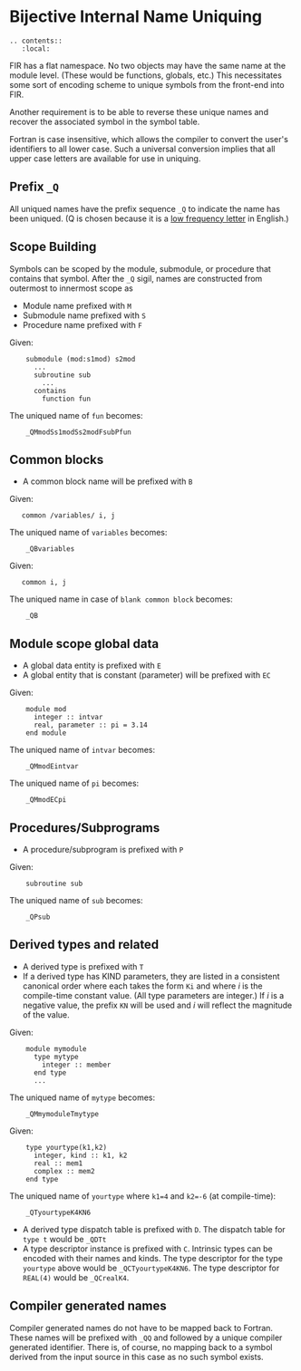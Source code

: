 # Bijective Internal Name Uniquing

```eval_rst
.. contents::
   :local:
```

FIR has a flat namespace.  No two objects may have the same name at
the module level.  (These would be functions, globals, etc.)
This necessitates some sort of encoding scheme to unique
symbols from the front-end into FIR.

Another requirement is
to be able to reverse these unique names and recover the associated
symbol in the symbol table.

Fortran is case insensitive, which allows the compiler to convert the
user's identifiers to all lower case.  Such a universal conversion implies
that all upper case letters are available for use in uniquing.

## Prefix `_Q`

All uniqued names have the prefix sequence `_Q` to indicate the name has
been uniqued.  (Q is chosen because it is a
[low frequency letter](http://pi.math.cornell.edu/~mec/2003-2004/cryptography/subs/frequencies.html)
in English.)

## Scope Building

Symbols can be scoped by the module, submodule, or procedure that contains
that symbol.  After the `_Q` sigil, names are constructed from outermost to
innermost scope as

   * Module name prefixed with `M`
   * Submodule name prefixed with `S`
   * Procedure name prefixed with `F`

Given:
```
    submodule (mod:s1mod) s2mod
      ...
      subroutine sub
        ...
      contains
        function fun
```

The uniqued name of `fun` becomes:
```
    _QMmodSs1modSs2modFsubPfun
```

## Common blocks

   * A common block name will be prefixed with `B`

Given:
```
   common /variables/ i, j
```

The uniqued name of `variables` becomes:
```
    _QBvariables
```

Given:
```
   common i, j
```

The uniqued name in case of `blank common block` becomes:
```
    _QB
```

## Module scope global data

   * A global data entity is prefixed with `E`
   * A global entity that is constant (parameter) will be prefixed with `EC`

Given:
```
    module mod
      integer :: intvar
      real, parameter :: pi = 3.14
    end module
```

The uniqued name of `intvar` becomes:
```
    _QMmodEintvar
```

The uniqued name of `pi` becomes:
```
    _QMmodECpi
```

## Procedures/Subprograms

   * A procedure/subprogram is prefixed with `P`

Given:
```
    subroutine sub
```
The uniqued name of `sub` becomes:
```
    _QPsub
```

## Derived types and related

   * A derived type is prefixed with `T`
   * If a derived type has KIND parameters, they are listed in a consistent
     canonical order where each takes the form `Ki` and where _i_ is the
     compile-time constant value. (All type parameters are integer.)  If _i_
     is a negative value, the prefix `KN` will be used and _i_ will reflect
     the magnitude of the value.

Given:
```
    module mymodule
      type mytype
        integer :: member
      end type
      ...
```
The uniqued name of `mytype` becomes:
```
    _QMmymoduleTmytype
```

Given:
```
    type yourtype(k1,k2)
      integer, kind :: k1, k2
      real :: mem1
      complex :: mem2
    end type
```

The uniqued name of `yourtype` where `k1=4` and `k2=-6` (at compile-time):
```
    _QTyourtypeK4KN6
```

   * A derived type dispatch table is prefixed with `D`.  The dispatch table
     for `type t` would be `_QDTt`
   * A type descriptor instance is prefixed with `C`.  Intrinsic types can
     be encoded with their names and kinds.  The type descriptor for the
     type `yourtype` above would be `_QCTyourtypeK4KN6`.  The type
     descriptor for `REAL(4)` would be `_QCrealK4`.

## Compiler generated names

Compiler generated names do not have to be mapped back to Fortran.  These
names will be prefixed with `_QQ` and followed by a unique compiler
generated identifier. There is, of course, no mapping back to a symbol
derived from the input source in this case as no such symbol exists.
